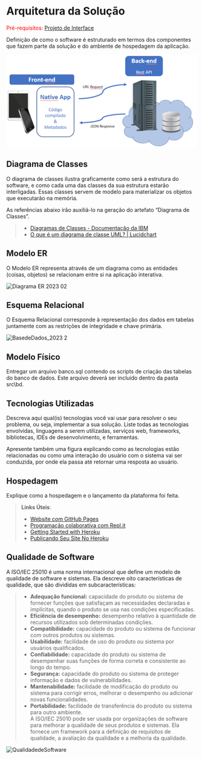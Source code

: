 # Arquitetura da Solução

<span style="color:red">Pré-requisitos: <a href="3-Projeto de Interface.md"> Projeto de Interface</a></span>

Definição de como o software é estruturado em termos dos componentes que fazem parte da solução e do ambiente de hospedagem da aplicação.

![Arquitetura da Solução](img/02-mob-arch.png)

## Diagrama de Classes

O diagrama de classes ilustra graficamente como será a estrutura do software, e como cada uma das classes da sua estrutura estarão interligadas. Essas classes servem de modelo para materializar os objetos que executarão na memória.

As referências abaixo irão auxiliá-lo na geração do artefato “Diagrama de Classes”.

> - [Diagramas de Classes - Documentação da IBM](https://www.ibm.com/docs/pt-br/rational-soft-arch/9.6.1?topic=diagrams-class)
> - [O que é um diagrama de classe UML? | Lucidchart](https://www.lucidchart.com/pages/pt/o-que-e-diagrama-de-classe-uml)

## Modelo ER

O Modelo ER representa através de um diagrama como as entidades (coisas, objetos) se relacionam entre si na aplicação interativa.

![Diagrama ER 2023 02](https://github.com/ICEI-PUC-Minas-PMV-ADS/pmv-ads-2023-2-e3-proj-mov-t3-pmv-ads-2023-2-e3-proj-mov-t3-grupo5/assets/115122394/eeea2ee2-7370-4005-baf1-9b2103cb327c)

## Esquema Relacional

O Esquema Relacional corresponde à representação dos dados em tabelas juntamente com as restrições de integridade e chave primária.
 
![BasedeDados_2023 2](https://github.com/ICEI-PUC-Minas-PMV-ADS/pmv-ads-2023-2-e3-proj-mov-t3-pmv-ads-2023-2-e3-proj-mov-t3-grupo5/assets/115122394/4b30b126-1ab0-4ef3-9d1f-4180b08e88d9)

## Modelo Físico

Entregar um arquivo banco.sql contendo os scripts de criação das tabelas do banco de dados. Este arquivo deverá ser incluído dentro da pasta src\bd.

## Tecnologias Utilizadas

Descreva aqui qual(is) tecnologias você vai usar para resolver o seu problema, ou seja, implementar a sua solução. Liste todas as tecnologias envolvidas, linguagens a serem utilizadas, serviços web, frameworks, bibliotecas, IDEs de desenvolvimento, e ferramentas.

Apresente também uma figura explicando como as tecnologias estão relacionadas ou como uma interação do usuário com o sistema vai ser conduzida, por onde ela passa até retornar uma resposta ao usuário.

## Hospedagem

Explique como a hospedagem e o lançamento da plataforma foi feita.

> **Links Úteis**:
>
> - [Website com GitHub Pages](https://pages.github.com/)
> - [Programação colaborativa com Repl.it](https://repl.it/)
> - [Getting Started with Heroku](https://devcenter.heroku.com/start)
> - [Publicando Seu Site No Heroku](http://pythonclub.com.br/publicando-seu-hello-world-no-heroku.html)

## Qualidade de Software

A ISO/IEC 25010 é uma norma internacional que define um modelo de qualidade de software e sistemas. Ela descreve oito características de qualidade, que são divididas em subcaracterísticas:

> - **Adequação funcional:** capacidade do produto ou sistema de fornecer funções que satisfaçam as necessidades declaradas e implícitas, quando o produto se usa nas condições especificadas.                                                                                                                                                                                                                                                                                                                                                                         
> - **Eficiência de desempenho:** desempenho relativo à quantidade de recursos utilizados sob determinadas condições.                                                                                                                                                                                                                                                                                                                                                            
> - **Compatibilidade:** capacidade do produto ou sistema de funcionar com outros produtos ou sistemas.                                                                                                                                                                                                                                                                                                                                                              
> - **Usabilidade:** facilidade de uso do produto ou sistema por usuários qualificados.                                                                                                                                                                                                                                                                                                                                                                                                                                                                                                                                           
> - **Confiabilidade:** capacidade do produto ou sistema de desempenhar suas funções de forma correta e consistente ao longo do tempo.                                                                                                                                                                                                                                                                                                                                                              
> - **Segurança:** capacidade do produto ou sistema de proteger informação e dados de vulnerabilidades.                                                                                                                                                                                                                                                                                                                                                             
> - **Mantenabilidade:** facilidade de modificação do produto ou sistema para corrigir erros, melhorar o desempenho ou adicionar novas funcionalidades.                                                                                                                                                                                                                                                                                                                                                              
> - **Portabilidade:** facilidade de transferência do produto ou sistema para outro ambiente.                                                                                                                                                                                                                                                                                                                                                              
A ISO/IEC 25010 pode ser usada por organizações de software para melhorar a qualidade de seus produtos e sistemas. Ela fornece um framework para a definição de requisitos de qualidade, a avaliação da qualidade e a melhoria da qualidade.

                                                                                                                                                                                                                                                                                                                                                                                                                                                                                                                                                                                                                                                         

![QualidadedeSoftware](https://github.com/ICEI-PUC-Minas-PMV-ADS/pmv-ads-2023-2-e3-proj-mov-t3-pmv-ads-2023-2-e3-proj-mov-t3-grupo5/assets/113618051/06043a8c-2284-4ee2-8d0d-9faea1978389)
